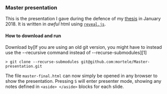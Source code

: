 ### Master presentation 
This is the presentation I gave during the defence of my [thesis](https://www.duo.uio.no/handle/10852/61196) in January 2018. It is written in *awful* html using [`reveal.js`](https://github.com/hakimel/reveal.js/).

#### How to download and run
Download by[If you are using an old git version, you might have to instead use the --recursive command instead of --recurse-submodules][1]
```
> git clone --recurse-submodules git@github.com:mortele/Master-presentation.git
```
The file `master-final.html` can now simply be opened in any browser to show the presentation. Pressing `S` will enter presenter mode, showing any notes defined in `<aside> </aside>` blocks for each slide.